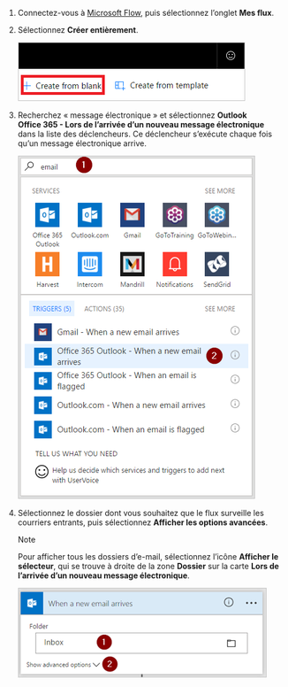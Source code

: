 1. Connectez-vous à [Microsoft Flow](https://flow.microsoft.com), puis sélectionnez l’onglet **Mes flux**.
2. Sélectionnez **Créer entièrement**.
   
    ![flux vide](media/email-triggers/email-triggers-create-blank.png)
3. Recherchez « message électronique » et sélectionnez **Outlook Office 365 - Lors de l’arrivée d’un nouveau message électronique** dans la liste des déclencheurs. Ce déclencheur s’exécute chaque fois qu’un message électronique arrive.
   
    ![déclencheur en cas de courrier](media/email-triggers/email-triggers-1.png)
4. Sélectionnez le dossier dont vous souhaitez que le flux surveille les courriers entrants, puis sélectionnez **Afficher les options avancées**.
   
     >[!NOTE]
     > Pour afficher tous les dossiers d’e-mail, sélectionnez l’icône **Afficher le sélecteur**, qui se trouve à droite de la zone **Dossier** sur la carte **Lors de l’arrivée d’un nouveau message électronique**.
   
    ![propriété de dossier](media/email-triggers/email-triggers-subject-folder.png)

